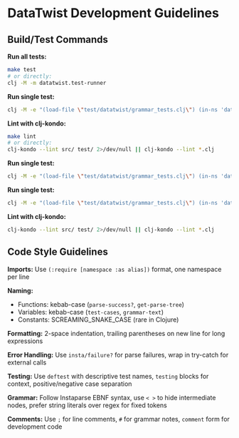 # DataTwist Development Guidelines

## Build/Test Commands

**Run all tests:**
```bash
make test
# or directly:
clj -M -m datatwist.test-runner
```

**Run single test:**
```bash
clj -M -e "(load-file \"test/datatwist/grammar_tests.clj\") (in-ns 'datatwist.grammar-tests) (run-tests 'datatwist.grammar-tests/literals-tests)"
```

**Lint with clj-kondo:**
```bash
make lint
# or directly:
clj-kondo --lint src/ test/ 2>/dev/null || clj-kondo --lint *.clj
```

**Run single test:**
```bash
clj -M -e "(load-file \"test/datatwist/grammar_tests.clj\") (in-ns 'datatwist.grammar-tests) (run-tests 'datatwist.grammar-tests/literals-tests)"
```

**Run single test:**
```bash
clj -M -e "(load-file \"test/datatwist/grammar_tests.clj\") (in-ns 'datatwist.grammar-tests) (run-tests 'datatwist.grammar-tests/literals-tests)"
```

**Lint with clj-kondo:**
```bash
clj-kondo --lint src/ test/ 2>/dev/null || clj-kondo --lint *.clj
```

## Code Style Guidelines

**Imports:** Use `(:require [namespace :as alias])` format, one namespace per line

**Naming:** 
- Functions: kebab-case (`parse-success?`, `get-parse-tree`)
- Variables: kebab-case (`test-cases`, `grammar-text`)
- Constants: SCREAMING_SNAKE_CASE (rare in Clojure)

**Formatting:** 2-space indentation, trailing parentheses on new line for long expressions

**Error Handling:** Use `insta/failure?` for parse failures, wrap in try-catch for external calls

**Testing:** Use `deftest` with descriptive test names, `testing` blocks for context, positive/negative case separation

**Grammar:** Follow Instaparse EBNF syntax, use `< >` to hide intermediate nodes, prefer string literals over regex for fixed tokens

**Comments:** Use `;` for line comments, `#` for grammar notes, `comment` form for development code
